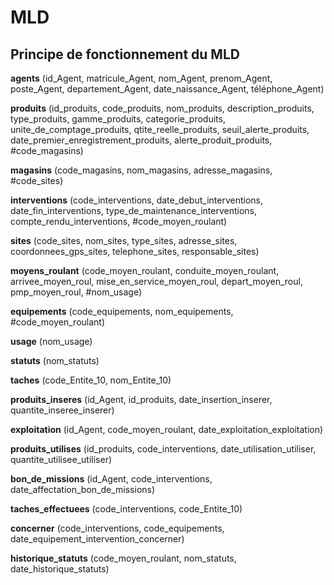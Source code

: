 # MLD

## Principe de fonctionnement du MLD

__agents__ (id_Agent, matricule_Agent, nom_Agent, prenom_Agent, poste_Agent, departement_Agent, date_naissance_Agent, téléphone_Agent)

__produits__ (id_produits, code_produits, nom_produits, description_produits, type_produits, gamme_produits, categorie_produits, unite_de_comptage_produits, qtite_reelle_produits, seuil_alerte_produits, date_premier_enregistrement_produits, alerte_produit_produits, #code_magasins) 

__magasins__ (code_magasins, nom_magasins, adresse_magasins, #code_sites) 

__interventions__ (code_interventions, date_debut_interventions, date_fin_interventions, type_de_maintenance_interventions, compte_rendu_interventions, #code_moyen_roulant) 

__sites__ (code_sites, nom_sites, type_sites, adresse_sites, coordonnees_gps_sites, telephone_sites, responsable_sites) 

__moyens_roulant__ (code_moyen_roulant, conduite_moyen_roulant, arrivee_moyen_roul, mise_en_service_moyen_roul, depart_moyen_roul, pmp_moyen_roul, #nom_usage) 

__equipements__ (code_equipements, nom_equipements, #code_moyen_roulant) 

__usage__ (nom_usage) 

__statuts__ (nom_statuts) 

__taches__ (code_Entite_10, nom_Entite_10) 

__produits_inseres__ (id_Agent, id_produits, date_insertion_inserer, quantite_inseree_inserer) 

__exploitation__ (id_Agent, code_moyen_roulant, date_exploitation_exploitation) 

__produits_utilises__ (id_produits, code_interventions, date_utilisation_utiliser, quantite_utilisee_utiliser) 

__bon_de_missions__ (id_Agent, code_interventions, date_affectation_bon_de_missions) 

__taches_effectuees__ (code_interventions, code_Entite_10) 

__concerner__ (code_interventions, code_equipements, date_equipement_intervention_concerner) 

__historique_statuts__ (code_moyen_roulant, nom_statuts, date_historique_statuts)

